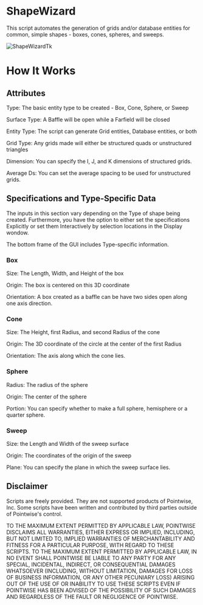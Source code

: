 # ShapeWizard

This script automates the generation of grids and/or database
entities for common, simple shapes - boxes, cones, spheres, and
sweeps.

![ShapeWizardTk](https://raw.github.com/pointwise/ShapeWizard/master/ShapeWizard-Tk.png)

# How It Works

## Attributes

Type: The basic entity type to be created - Box, Cone, Sphere, or Sweep

Surface Type: A Baffle will be open while a Farfield will be closed

Entity Type: The script can generate Grid entities, Database entities, or both

Grid Type: Any grids made will either be structured quads or unstructured triangles

Dimension: You can specify the I, J, and K dimensions of structured grids.

Average Ds: You can set the average spacing to be used for unstructured grids.

## Specifications and Type-Specific Data

The inputs in this section vary depending on the Type of shape being 
created.  Furthermore, you have the option to either set the 
specifications Explicitly or set them Interactively by selection
locations in the Display wondow.

The bottom frame of the GUI includes Type-specific information.

### Box

Size: The Length, Width, and Height of the box

Origin: The box is centered on this 3D coordinate

Orientation: A box created as a baffle can be have two sides open 
along one axis direction.

### Cone

Size: The Height, first Radius, and second Radius of the cone

Origin: The 3D coordinate of the circle at the center of the first Radius

Orientation: The axis along which the cone lies.

### Sphere

Radius: The radius of the sphere

Origin: The center of the sphere

Portion: You can specify whether to make a full sphere, hemisphere 
or a quarter sphere.

### Sweep

Size: the Length and Width of the sweep surface

Origin: The coordinates of the origin of the sweep

Plane: You can specify the plane in which the sweep surface lies.

## Disclaimer

Scripts are freely provided. They are not supported products of 
Pointwise, Inc. Some scripts have been written and contributed by 
third parties outside of Pointwise's control.

TO THE MAXIMUM EXTENT PERMITTED BY APPLICABLE LAW, POINTWISE DISCLAIMS
ALL WARRANTIES, EITHER EXPRESS OR IMPLIED, INCLUDING, BUT NOT LIMITED
TO, IMPLIED WARRANTIES OF MERCHANTABILITY AND FITNESS FOR A PARTICULAR
PURPOSE, WITH REGARD TO THESE SCRIPTS. TO THE MAXIMUM EXTENT PERMITTED
BY APPLICABLE LAW, IN NO EVENT SHALL POINTWISE BE LIABLE TO ANY PARTY
FOR ANY SPECIAL, INCIDENTAL, INDIRECT, OR CONSEQUENTIAL DAMAGES
WHATSOEVER (INCLUDING, WITHOUT LIMITATION, DAMAGES FOR LOSS OF BUSINESS
INFORMATION, OR ANY OTHER PECUNIARY LOSS) ARISING OUT OF THE USE OF OR
INABILITY TO USE THESE SCRIPTS EVEN IF POINTWISE HAS BEEN ADVISED OF THE
POSSIBILITY OF SUCH DAMAGES AND REGARDLESS OF THE FAULT OR NEGLIGENCE OF
POINTWISE.

